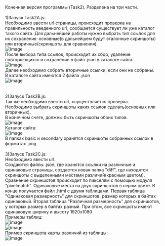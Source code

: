 Конечная версия программы (Task2). Разделена на три части. <br />
<br />
1)Запуск Task2A.js: <br />
Необходимо ввести url страницы, происходит проверка на правильность введенного url, сообщается существует ли уже каталог такого сайта. Для дальнейшей работы нужно выбрать тип ссылок для их сохранения: основные(в дальнейшем будут эталонные скриншоты) или вторичные(скриншоты для сравнения).<br />
![image](https://user-images.githubusercontent.com/100190836/218975084-c99af709-95ce-465e-af67-113c6e6b4811.png) <br />
После выбора типа ссылок, происходит их сбор, удаление повторяющихся и сохранение в файл .json в каталоге сайта. <br />
![image](https://user-images.githubusercontent.com/100190836/218975961-fb1ec007-e6c3-4fe0-99d5-f4e04a140772.png) <br />
Далее необходимо собрать вторичные ссылки, если они не собраны. <br />
В каталоге сайта имеются 2 файла .json <br />
![image](https://user-images.githubusercontent.com/100190836/218976323-37dbb543-b630-4f0b-93e5-fb2481d7d46b.png) <br />
<br />
<br />
2)Запуск Task2B.js: <br />
Так же необходимо ввести url, осуществляется проверка. <br />
Необходимо выбрать скриншоты каких ссылок сделать(основных или вторичных). <br />
В конечном счете, должны быть скриншоты обоих типов. <br />
![image](https://user-images.githubusercontent.com/100190836/218976843-8c00269e-4053-49bd-88a9-6df5eef2301e.png) <br />
Каталог сайта: <br />
![image](https://user-images.githubusercontent.com/100190836/218977818-7ba4e029-171e-4aee-8461-82bf8f7bd774.png) <br />
В папках basic и secondary хранятся скриншоты собранных ссылок в форматах .png <br />
<br />
3)Запуск Task2C.js: <br />
Необходимо ввести url. <br />
Создаются файлы .json, где хранятся ссылки на различные и одинаковые страницы, создается новая папка "diff", где находятся скриншоты с выделенными местами различий(красным цветом). Сравнение скриншотов происходит по пикселям с помощью модуля "pixelmatch". Одинаковые места на двух скриншотов в сером цвете.
В конце получается файл .html с двумя таблицами. Первая таблица "Одинаковая размерность" для скриншотов, размер которых в байтах одинаковый. Вторая таблица "Различная размерность" для скриншотов, у которых размер в байтах разный. При этом, все скриншоты имеют одинаковую ширину и высоту 1920x1080 <br />
Примеры таблиц: <br />
![image](https://user-images.githubusercontent.com/100190836/218981479-87e5a82a-3e93-4425-b7bc-501bd50827b5.png) <br />
![image](https://user-images.githubusercontent.com/100190836/218981574-e74ee02f-13de-4eb2-9215-1beb4c88a24f.png) <br />
Пример скриншота карты различий из таблицы: <br />
![image](https://user-images.githubusercontent.com/100190836/218981714-cea78f93-0cbd-4576-a3ad-5773fa124ac9.png) <br />
